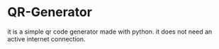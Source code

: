 # QR-Generator
it is a simple qr code generator made with python. it does not need an active internet connection.
